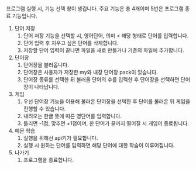 프로그램 실행 시, 기능 선택 창이 생깁니다.
주요 기능은 총 4개이며 5번은 프로그램 종료 기능입니다.

1. 단어 저장
    1) 단어 저장 기능을 선택할 시, 영어단어, 의미 < 해당 형태로 단어를 입력합니다. 
    2) 단어 입력 후 지우고 싶은 단어를 삭제합니다.
    3) 저장할 단어 입력이 끝나면 파일을 새로 만들거나 기존의 파일에 추가합니다.
2. 단어장
    1) 단어장을 불러옵니다. 
    2) 단어장은 사용자가 저장한 my와 내장 단어장 pack이 있습니다.
    3) 단어장 종류를 선택한 뒤 불러올 단어의 수를 입력한 후 단어장을 선택하면 단어장이 나타납니다.
3. 게임
    1) 우선 단어장 기능을 이용해 불러온 단어장을 선택한 후 단어를 불러온 뒤 게임을 진행할 수 있습니다.
    2) 내려오는 한글 뜻에 따른 영단어를 입력합니다.
    3) 틀리면 -1점, 맞추면 +1점이며, 한 단어가 끝까지 떨어질 시 게임이 종료됩니다.
4. 예문 학습
    1) 실행을 위해선 api키가 필요합니다.
    2) 실행 시 원하는 단어를 입력하면 해당 단어에 대한 학습이 이루어집니다.
5. 나가기
    1) 프로그램을 종료합니다.